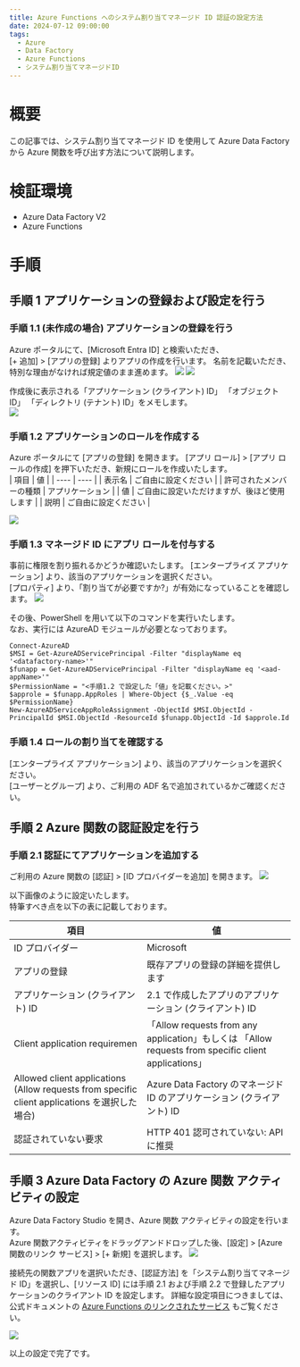 ```yaml
---
title: Azure Functions へのシステム割り当てマネージド ID 認証の設定方法
date: 2024-07-12 09:00:00
tags:
  - Azure
  - Data Factory
  - Azure Functions
  - システム割り当てマネージドID
---
```


# 概要
この記事では、システム割り当てマネージド ID を使用して Azure Data Factory から Azure 関数を呼び出す方法について説明します。

# 検証環境
- Azure Data Factory V2
- Azure Functions 

# 手順

## 手順 1 アプリケーションの登録および設定を行う

### 手順 1.1 (未作成の場合) アプリケーションの登録を行う
Azure ポータルにて、[Microsoft Entra ID] と検索いただき、  
[+ 追加] > [アプリの登録] よりアプリの作成を行います。
名前を記載いただき、特別な理由がなければ規定値のまま進めます。
![](./how-to-use-usai-auth4functions/how-to-use-usai4functions-2.png)
![](./how-to-use-usai-auth4functions/how-to-use-usai4functions-3.png)


作成後に表示される「アプリケーション (クライアント) ID」 「オブジェクト ID」 「ディレクトリ (テナント) ID」をメモします。  
![](./how-to-use-usai-auth4functions/how-to-use-usai4functions-4.png)

### 手順 1.2 アプリケーションのロールを作成する
Azure ポータルにて [アプリの登録] を開きます。
[アプリ ロール] > [アプリ ロールの作成] を押下いただき、新規にロールを作成いたします。  
|  項目  |  値  |
| ---- | ---- |
|  表示名  |  ご自由に設定ください  |
|  許可されたメンバーの種類 |  アプリケーション  |
|  値  |  ご自由に設定いただけますが、後ほど使用します  |
|  説明  |  ご自由に設定ください |

![](./how-to-use-sami-auth4functions/how-to-use-sami-auth4functions-1.png)

### 手順 1.3 マネージド ID にアプリ ロールを付与する
事前に権限を割り振れるかどうか確認いたします。
[エンタープライズ アプリケーション] より、該当のアプリケーションを選択ください。  
[プロパティ] より、「割り当てが必要ですか?」が有効になっていることを確認します。
![](./how-to-use-sami-auth4functions/how-to-use-sami-auth4functions-2.png)
  
    
その後、PowerShell を用いて以下のコマンドを実行いたします。  
なお、実行には AzureAD モジュールが必要となっております。  

```
Connect-AzureAD
$MSI = Get-AzureADServicePrincipal -Filter "displayName eq '<datafactory-name>'" 
$funapp = Get-AzureADServicePrincipal -Filter "displayName eq '<aad-appName>'"
$PermissionName = "<手順1.2 で設定した「値」を記載ください。>"　
$approle = $funapp.AppRoles | Where-Object {$_.Value -eq $PermissionName}
New-AzureADServiceAppRoleAssignment -ObjectId $MSI.ObjectId -PrincipalId $MSI.ObjectId -ResourceId $funapp.ObjectId -Id $approle.Id
```

### 手順 1.4 ロールの割り当てを確認する
[エンタープライズ アプリケーション] より、該当のアプリケーションを選択ください。  
[ユーザーとグループ] より、ご利用の ADF 名で追加されているかご確認ください。
[](./how-to-use-sami-auth4functions/how-to-use-sami-auth4functions-3.png)
  

## 手順 2 Azure 関数の認証設定を行う
### 手順 2.1 認証にてアプリケーションを追加する

ご利用の Azure 関数の [認証] > [ID プロバイダーを追加] を開きます。
![](./how-to-use-usai-auth4functions/how-to-use-usai4functions-5.png)

以下画像のように設定いたします。  
特筆すべき点を以下の表に記載しております。  

|  項目  |  値  |
| ---- | ---- |
|  ID プロバイダー  |  Microsoft  |
|  アプリの登録  |  既存アプリの登録の詳細を提供します  |
|  アプリケーション (クライアント) ID  |  2.1 で作成したアプリのアプリケーション (クライアント) ID  |
|  Client application requiremen  |  「Allow requests from any application」もしくは 「Allow requests from specific client applications」 |
|  Allowed client applications (Allow requests from specific client applications を選択した場合) |  Azure Data Factory のマネージド ID のアプリケーション (クライアント) ID |
|  認証されていない要求  |  HTTP 401 認可されていない: API に推奨  |


## 手順 3 Azure Data Factory の Azure 関数 アクティビティの設定
Azure Data Factory Studio を開き、Azure 関数 アクティビティの設定を行います。  
Azure 関数アクティビティをドラッグアンドドロップした後、[設定] > [Azure 関数のリンク サービス] > [+ 新規] を選択します。
![](./how-to-use-usai-auth4functions/how-to-use-usai4functions-12.png)  

  
接続先の関数アプリを選択いただき、[認証方法] を「システム割り当てマネージド ID」を選択し、[リソース ID] には手順 2.1 および手順 2.2 で登録したアプリケーションのクライアント ID を設定します。
詳細な設定項目につきましては、公式ドキュメントの [Azure Functions のリンクされたサービス](https://learn.microsoft.com/ja-jp/azure/data-factory/control-flow-azure-function-activity#azure-function-linked-service) もご覧ください。

![](./how-to-use-usai-auth4functions/how-to-use-usai4functions-13.png)  

以上の設定で完了です。